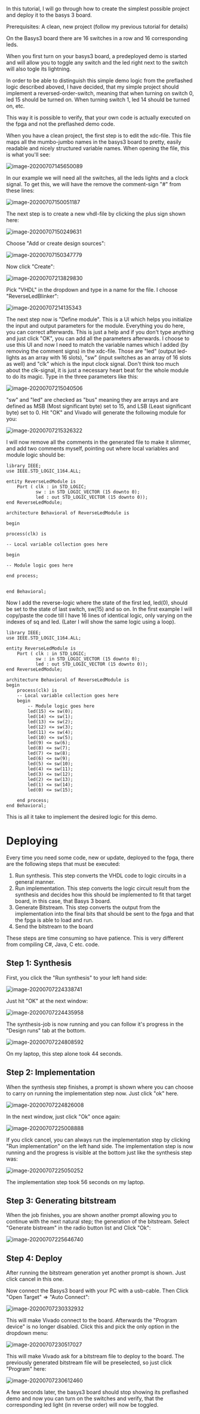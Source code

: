In this tutorial, I will go through how to create the simplest possible project and deploy it to the basys 3 board.



Prerequisites: A clean, new project (follow my previous tutorial for details)



On the Basys3 board there are 16 switches in a row and 16 corresponding leds.

When you first turn on your basys3 board, a predeployed demo is started and will allow you to toggle any switch and the led right next to the switch will also togle its lightning.

In order to be able to distinguish this simple demo logic from the preflashed logic described aboved, I have decided, that my simple project should implement a reversed-order-switch, meaning that when turning on switch 0, led 15 should be turned on. When turning switch 1, led 14 should be turned on, etc.

This way it is possible to verify, that your own code is actually executed on the fpga and not the preflashed demo code.

When you have a clean project, the first step is to edit the xdc-file. This file maps all the mumbo-jumbo names in the basys3 board to pretty, easily readable and nicely structured variable names. When opening the file, this is what you'll see:

![image-20200707145650089](2020-07-07-fpga-tutorial-step-2-code-and-deploy-your-first-basys3-project.assets/image-20200707145650089.png)

In our example we will need all the switches, all the leds lights and a clock signal. To get this, we will have the remove the comment-sign "#" from these lines:

![image-20200707150051187](2020-07-07-fpga-tutorial-step-2-code-and-deploy-your-first-basys3-project.assets/image-20200707150051187.png)

The next step is to create a new vhdl-file by clicking the plus sign shown here:

![image-20200707150249631](2020-07-07-fpga-tutorial-step-2-code-and-deploy-your-first-basys3-project.assets/image-20200707150249631.png)

Choose "Add or create design sources":

![image-20200707150347779](2020-07-07-fpga-tutorial-step-2-code-and-deploy-your-first-basys3-project.assets/image-20200707150347779.png)

Now click "Create":

![image-20200707213829830](2020-07-07-fpga-tutorial-step-2-code-and-deploy-your-first-basys3-project.assets/image-20200707213829830.png)

Pick "VHDL" in the dropdown and type in a name for the file. I choose "ReverseLedBlinker":

![image-20200707214135343](2020-07-07-fpga-tutorial-step-2-code-and-deploy-your-first-basys3-project.assets/image-20200707214135343.png)

The next step now is "Define module". This is a UI which helps you initialize the input and output parameters for the module. Everything you do here, you can correct afterwards. This is just a help and if you don't type anything and just click "OK", you can add all the parameters afterwards. I choose to use this UI and now I need to match the variable names which I added (by removing the comment signs) in the xdc-file. Those are "led" (output led-lights as an array with 16 slots), "sw" (input switches as an array of 16 slots as well) and "clk" which is the input clock signal. Don't think too much about the clk-signal, it is just a necessary heart beat for the whole module to do its magic. Type in the three parameters like this:

![image-20200707215040506](2020-07-07-fpga-tutorial-step-2-code-and-deploy-your-first-basys3-project.assets/image-20200707215040506.png)

"sw" and "led" are checked as "bus" meaning they are arrays and are defined as MSB (Most significant byte) set to 15, and LSB (Least significant byte) set to 0. Hit "OK" and Vivado will generate the following module for you:

![image-20200707215326322](2020-07-07-fpga-tutorial-step-2-code-and-deploy-your-first-basys3-project.assets/image-20200707215326322.png)

I will now remove all the comments in the generated file to make it slimmer, and add two comments myself, pointing out where local variables and module logic should be:

```
library IEEE;
use IEEE.STD_LOGIC_1164.ALL;

entity ReverseLedModule is
    Port ( clk : in STD_LOGIC;
           sw : in STD_LOGIC_VECTOR (15 downto 0);
           led : out STD_LOGIC_VECTOR (15 downto 0));
end ReverseLedModule;

architecture Behavioral of ReverseLedModule is

begin

process(clk) is

-- Local variable collection goes here

begin

-- Module logic goes here

end process;


end Behavioral;
```

Now I add the reverse-logic where the state of the first led, led(0), should be set to the state of last switch, sw(15) and so on. In the first example I will copy/paste the code till I have 16 lines of identical logic, only varying on the indexes of sq and led. (Later I will show the same logic using a loop).

```
library IEEE;
use IEEE.STD_LOGIC_1164.ALL;

entity ReverseLedModule is
    Port ( clk : in STD_LOGIC;
           sw : in STD_LOGIC_VECTOR (15 downto 0);
           led : out STD_LOGIC_VECTOR (15 downto 0));
end ReverseLedModule;

architecture Behavioral of ReverseLedModule is
begin
    process(clk) is
    -- Local variable collection goes here
    begin
        -- Module logic goes here
        led(15) <= sw(0);
        led(14) <= sw(1);
        led(13) <= sw(2);
        led(12) <= sw(3);
        led(11) <= sw(4);
        led(10) <= sw(5);
        led(9) <= sw(6);
        led(8) <= sw(7);
        led(7) <= sw(8);
        led(6) <= sw(9);
        led(5) <= sw(10);
        led(4) <= sw(11);
        led(3) <= sw(12);
        led(2) <= sw(13);
        led(1) <= sw(14);
        led(0) <= sw(15);
    
    end process;
end Behavioral;
```

This is all it take to implement the desired logic for this demo.

# Deploying

Every time you need some code, new or update, deployed to the fpga, there are the following steps that must be executed:

1. Run synthesis. This step converts the VHDL code to logic circuits in a general manner.
2. Run implementation. This step converts the logic circuit result from the synthesis and decides how this should be implemented to fit that target board, in this case, that Basys 3 board.
3. Generate Bitstream. This step converts the output from the implementation into the final bits that should be sent to the fpga and that the fpga is able to load and run.
4. Send the bitstream to the board

These steps are time consuming so have patience. This is very different from compiling C#, Java, C etc. code.

## Step 1: Synthesis

First, you click the "Run synthesis" to your left hand side:

![image-20200707224338741](2020-07-07-fpga-tutorial-step-2-code-and-deploy-your-first-basys3-project.assets/image-20200707224338741.png)

Just hit "OK" at the next window:

![image-20200707224435958](2020-07-07-fpga-tutorial-step-2-code-and-deploy-your-first-basys3-project.assets/image-20200707224435958.png)

The synthesis-job is now running and you can follow it's progress in the "Design runs" tab at the bottom.

![image-20200707224808592](2020-07-07-fpga-tutorial-step-2-code-and-deploy-your-first-basys3-project.assets/image-20200707224808592.png)

On my laptop, this step alone took 44 seconds.

## Step 2: Implementation

When the synthesis step finishes, a prompt is shown where you can choose to carry on running the implementation step now. Just click "ok" here.

![image-20200707224826008](2020-07-07-fpga-tutorial-step-2-code-and-deploy-your-first-basys3-project.assets/image-20200707224826008.png)

In the next window, just click "Ok" once again:

![image-20200707225008888](2020-07-07-fpga-tutorial-step-2-code-and-deploy-your-first-basys3-project.assets/image-20200707225008888.png)

 If you click cancel, you can always run the implementation step by clicking "Run implementation" on the left hand side. The implementation step is now running and the progress is visible at the bottom just like the synthesis step was:

![image-20200707225050252](2020-07-07-fpga-tutorial-step-2-code-and-deploy-your-first-basys3-project.assets/image-20200707225050252.png)

The implementation step took 56 seconds on my laptop.

## Step 3: Generating bitstream

When the job finishes, you are shown another prompt allowing you to continue with the next natural step; the generation of the bitstream. Select "Generate bistream" in the radio button list and Click "Ok":

![image-20200707225646740](2020-07-07-fpga-tutorial-step-2-code-and-deploy-your-first-basys3-project.assets/image-20200707225646740.png)

## Step 4: Deploy

After running the bitstream generation yet another prompt is shown. Just click cancel in this one.

Now connect the Basys3 board with your PC with a usb-cable. Then Click "Open Target" => "Auto Connect":

![image-20200707230332932](2020-07-07-fpga-tutorial-step-2-code-and-deploy-your-first-basys3-project.assets/image-20200707230332932.png)

This will make Vivado connect to the board. Afterwards the "Program device" is no longer disabled. Click this and pick the only option in the dropdown menu:

![image-20200707230517027](2020-07-07-fpga-tutorial-step-2-code-and-deploy-your-first-basys3-project.assets/image-20200707230517027.png)

This will make Vivado ask for a bitstream file to deploy to the board. The previously generated bitstream file will be preselected, so just click "Program" here:

![image-20200707230612460](2020-07-07-fpga-tutorial-step-2-code-and-deploy-your-first-basys3-project.assets/image-20200707230612460.png)

A few seconds later, the basys3 board should stop showing its preflashed demo and now you can turn on the switches and verify, that the corresponding led light (in reverse order) will now be toggled.